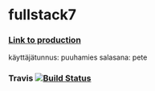 # fullstack7

### [Link to production](https://itsgettingweird.herokuapp.com/)

käyttäjätunnus: puuhamies 
salasana: pete

### Travis [![Build Status](https://travis-ci.org/towv/fullstack7.svg?branch=master)](https://travis-ci.org/towv/fullstack7)
